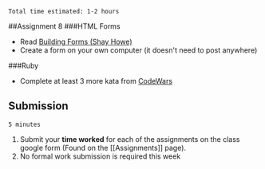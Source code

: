 `Total time estimated: 1-2 hours`

##Assignment 8
###HTML Forms
- Read [Building Forms (Shay Howe)](http://learn.shayhowe.com/html-css/building-forms)
- Create a form on your own computer (it doesn't need to post anywhere)

###Ruby
- Complete at least 3 more kata from [CodeWars](http://www.codewars.com/)

## Submission
`5 minutes`

1. Submit your **time worked** for each of the assignments on the class google form (Found on the [[Assignments]] page).
2. No formal work submission is required this week